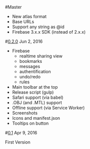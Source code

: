 #Master

* New atlas format
* Base URLs
* Support any string as @id
* Firebase 3.x.x SDK (instead of 2.x.x)


#[0.2.0](https://github.com/stity/threejs-atlas-viewer/commits/0.2.0) Jun 2, 2016

* Firebase 
    * realtime sharing view
    * bookmarks
    * messages
    * authentification
    * undo/redo
    * rules
* Main toolbar at the top
* Release script (gulp)
* Safari support (via babel)
* .OBJ (and .MTL) support
* Offline support (via Service Worker)
* Screenshots
* Icons and manifest.json
* Tooltips on button



#[0.1](https://github.com/stity/threejs-atlas-viewer/commits/0.1) Apr 9, 2016

First Version